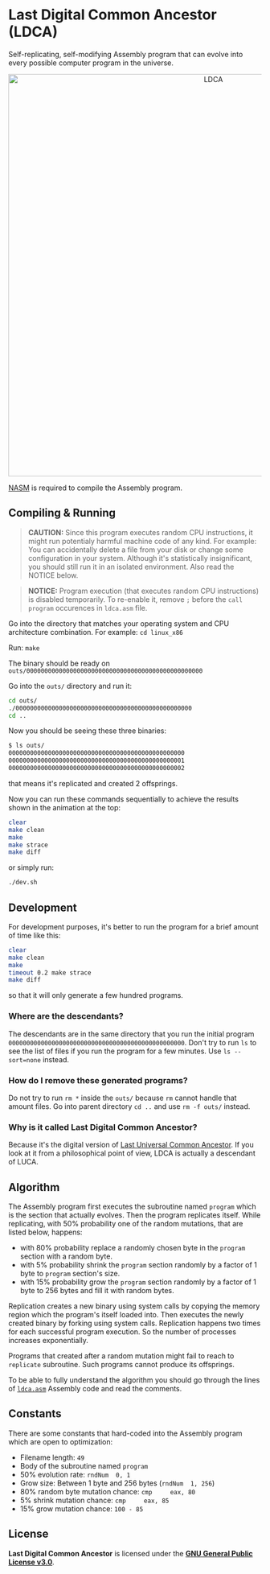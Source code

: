 # Last Digital Common Ancestor (LDCA)

Self-replicating, self-modifying Assembly program that can evolve into every possible computer program in the universe.

<p align="center">
  <img src="https://i.ibb.co/VpYDzYK/demo.gif" alt="LDCA" height="800px"/>
</p>

[NASM](https://www.nasm.us/) is required to compile the Assembly program.

## Compiling & Running

> **CAUTION:** Since this program executes random CPU instructions, it might run potentialy harmful machine code of any kind. For example: You can accidentally delete a file from your disk or change some configuration in your system. Although it's statistically insignificant, you should still run it in an isolated environment. Also read the NOTICE below.

> **NOTICE:** Program execution (that executes random CPU instructions) is disabled temporarily. To re-enable it, remove `;` before the `call    program` occurences in `ldca.asm` file.

Go into the directory that matches your operating system and CPU architecture combination. For example: `cd linux_x86`

Run: `make`

The binary should be ready on `outs/0000000000000000000000000000000000000000000000000`

Go into the `outs/` directory and run it:

```bash
cd outs/
./0000000000000000000000000000000000000000000000000
cd ..
```

Now you should be seeing these three binaries:

```bash
$ ls outs/
0000000000000000000000000000000000000000000000000
0000000000000000000000000000000000000000000000001
0000000000000000000000000000000000000000000000002
```

that means it's replicated and created 2 offsprings.

Now you can run these commands sequentially to achieve the results shown in the animation at the top:

```bash
clear
make clean
make
make strace
make diff
```

or simply run:

```bash
./dev.sh
```

## Development

For development purposes, it's better to run the program for a brief amount of time like this:

```bash
clear
make clean
make
timeout 0.2 make strace
make diff
```

so that it will only generate a few hundred programs.

### Where are the descendants?

The descendants are in the same directory that you run the initial program `0000000000000000000000000000000000000000000000000`.
Don't try to run `ls` to see the list of files if you run the program for a few minutes. Use `ls --sort=none` instead.

### How do I remove these generated programs?

Do not try to run `rm *` inside the `outs/` because `rm` cannot handle that amount files.
Go into parent directory `cd ..` and use `rm -f outs/` instead.

### Why is it called Last Digital Common Ancestor?

Because it's the digital version of [Last Universal Common Ancestor](https://en.wikipedia.org/wiki/Last_universal_common_ancestor).
If you look at it from a philosophical point of view, LDCA is actually a descendant of LUCA.

## Algorithm

The Assembly program first executes the subroutine named `program` which is the section that actually evolves.
Then the program replicates itself. While replicating, with 50% probability one of the random mutations, that are
listed below, happens:

- with 80% probability replace a randomly chosen byte in the `program` section with a random byte.
- with 5% probability shrink the `program` section randomly by a factor of 1 byte to `program` section's size.
- with 15% probability grow the `program` section randomly by a factor of 1 byte to 256 bytes and fill it with random bytes.

Replication creates a new binary using system calls by copying the memory region which the program's itself loaded into.
Then executes the newly created binary by forking using system calls. Replication happens two times for each successful
program execution. So the number of processes increases exponentially.

Programs that created after a random mutation might fail to reach to `replicate` subroutine. Such programs cannot
produce its offsprings.

To be able to fully understand the algorithm you should go through the lines of [`ldca.asm`](/linux_x86/ldca.asm)
Assembly code and read the comments.

## Constants

There are some constants that hard-coded into the Assembly program which are open to optimization:

- Filename length: `49`
- Body of the subroutine named `program`
- 50% evolution rate: `rndNum  0, 1`
- Grow size: Between 1 byte and 256 bytes (`rndNum  1, 256`)
- 80% random byte mutation chance: `cmp     eax, 80`
- 5% shrink mutation chance: `cmp     eax, 85`
- 15% grow mutation chance: `100 - 85`

## License

**Last Digital Common Ancestor** is licensed under the [**GNU General Public License v3.0**](/LICENSE).
